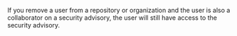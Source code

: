 If you remove a user from a repository or organization and the user is also a collaborator on a security advisory, the user will still have access to the security advisory.
